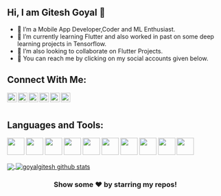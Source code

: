 ## Hi, I am Gitesh Goyal 👋


- 🔭 I’m a Mobile App Developer,Coder and ML Enthusiast. 
- 🌱 I’m currently learning Flutter and also worked in past on some deep learning projects in Tensorflow.
- 👯 I’m also looking to collaborate on Flutter Projects.
- 🤔 You can reach me by clicking on my social accounts given below.

## Connect With Me:

<a href="https://twitter.com/GiteshGoyal">
  <img align="left" alt="giteshgoyal twitter" width="22px" src="https://cdn.jsdelivr.net/npm/simple-icons@v3/icons/twitter.svg" />
</a>
<a href="https://www.linkedin.com/in/gitesh-goyal-bb25a5149/">
  <img align="left" alt="giteshgoyal LinkedIn" width="22px" src="https://cdn.jsdelivr.net/npm/simple-icons@v3/icons/linkedin.svg" />
</a>
<a href="https://github.com/goyalgitesh">
  <img align="left" alt="giteshgoyal Github" width="22px" src="https://cdn.jsdelivr.net/npm/simple-icons@v3/icons/github.svg" />
</a>
<a href="https://www.instagram.com/gitesh_goyal/">
  <img align="left" alt="giteshgoyal Instagram" width="22px" src="https://cdn.jsdelivr.net/npm/simple-icons@v3/icons/instagram.svg" />
</a>
<a href="https://www.facebook.com/profile.php?id=100008659002451">
  <img align="left" alt="giteshgoyal Facebook" width="22px" src="https://cdn.jsdelivr.net/npm/simple-icons@v3/icons/facebook.svg" />
</a>
<a href="https://t.me/gitesh_goyal">
  <img align="left" alt="giteshgoyal Telegram" width="22px" src="https://cdn.jsdelivr.net/npm/simple-icons@v3/icons/telegram.svg" />
</a>
<br/>
<br/>

## Languages and Tools:  

<code><img height="40px" width="40px" src="https://img.icons8.com/color/100/000000/android-os.png"></code>
<code><img height="40px" width="40px" src="https://img.icons8.com/color/100/000000/dart.png"></code>
<code><img height="40px" width="40px" src="https://img.icons8.com/color/100/000000/flutter.png"></code>
<code><img height="40px" width="40px" src="https://img.icons8.com/color/100/000000/c-plus-plus-logo.png"></code>
<code><img height="40px" width="40px" src="https://img.icons8.com/color/100/000000/python.png"></code>
<code><img height="40px" width="40px" src="https://img.icons8.com/color/100/000000/java-coffee-cup-logo.png"></code>
<code><img height="40px" width="40px" src="https://img.icons8.com/color/100/000000/tensorflow.png"></code>
<code><img height="40px" width="40px" src="https://img.icons8.com/color/100/000000/html-5.png"></code>
<code><img height="40px" width="40px" src="https://img.icons8.com/color/100/000000/css3.png"></code>
<code><img height="40px" width="40px" src="https://img.icons8.com/color/100/000000/javascript.png"></code>

  

<a href="https://github.com/goyalgitesh">
  <img align="center" src="https://github-readme-stats.vercel.app/api/top-langs/?username=goyalgitesh&theme=dark&hide_langs_below=1" />
</a>
<a href="https://github.com/goyalgitesh">
 <img align="center" src="https://github-readme-stats.vercel.app/api?username=goyalgitesh&show_icons=true&theme=dark&line_height=27" alt="goyalgitesh github stats"/>
</a>

<div align="center">

### Show some ❤️ by starring my repos!

</div>

